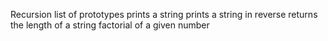 Recursion
list of prototypes
prints a string
prints a string in reverse
returns the length of a string
factorial of a given number
